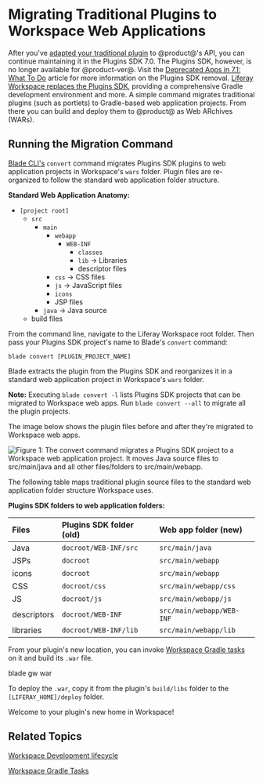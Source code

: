 # Migrating Traditional Plugins to Workspace Web Applications [](id=migrating-traditional-plugins-to-workspace-web-applications)

After you've
[adapted your traditional plugin](https://dev.liferay.com/develop/tutorials/-/knowledge_base/7-1/adapting-to-liferay-7s-api-with-the-code-upgrade-tool)
to @product@'s API, you can continue maintaining it in the Plugins SDK 7.0. The
Plugins SDK, however, is no longer available for @product-ver@. Visit the
[Deprecated Apps in 7.1: What To Do](/discover/deployment/-/knowledge_base/7-1/deprecated-apps-in-7-1-what-to-do#foundation)
article for more information on the Plugins SDK removal.
[Liferay Workspace replaces the Plugins SDK](/develop/tutorials/-/knowledge_base/7-1/from-the-plugins-sdk-to-liferay-workspace), 
providing a comprehensive Gradle development environment and more. A simple
command migrates traditional plugins (such as portlets) to Gradle-based web
application projects. From there you can build and deploy them to @product@ as
Web ARchives (WARs). 

## Running the Migration Command [](id=running-the-migration-command)

[Blade CLI's](/develop/tutorials/-/knowledge_base/7-1/blade-cli)
`convert` command migrates Plugins SDK plugins to web application projects in
Workspace's `wars` folder. Plugin files are re-organized to follow the standard
web application folder structure. 

**Standard Web Application Anatomy:**

- `[project root]`
    - `src`
        - `main`
            - `webapp`
                - `WEB-INF`
                    - `classes`
                    - `lib` &rarr; Libraries
                    - descriptor files
            - `css` &rarr; CSS files
            - `js` &rarr; JavaScript files
            - `icons`
            - JSP files
        - `java` &rarr; Java source
    - build files

From the command line, navigate to the Liferay Workspace root folder. Then pass
your Plugins SDK project's name to Blade's `convert` command:

    blade convert [PLUGIN_PROJECT_NAME]

Blade extracts the plugin from the Plugins SDK and reorganizes it in a standard
web application project in Workspace's `wars` folder. 

**Note:** Executing `blade convert -l` lists Plugins SDK projects that can be
migrated to Workspace web apps. Run `blade convert --all` to migrate all the
plugin projects.

The image below shows the plugin files before and after they're migrated to
Workspace web apps. 

![Figure 1: The `convert` command migrates a Plugins SDK project to a Workspace web application project. It moves Java source files to `src/main/java` and all other files/folders to `src/main/webapp`.](../../../images/migrate-war-compare-folder-structure.png)

The following table maps traditional plugin source files to the standard web
application folder structure Workspace uses. 

**Plugins SDK folders to web application folders:**

  Files       | Plugins SDK folder (old) | Web app folder (new)      
:------------ | :----------------------- | :------------------------ 
  Java        | `docroot/WEB-INF/src`    | `src/main/java`           
  JSPs        | `docroot`                | `src/main/webapp`         
  icons       | `docroot`                | `src/main/webapp`        
  CSS         | `docroot/css`            | `src/main/webapp/css`    
  JS          | `docroot/js`             | `src/main/webapp/js`     
  descriptors | `docroot/WEB-INF`        | `src/main/webapp/WEB-INF`
  libraries   | `docroot/WEB-INF/lib`    | `src/main/webapp/lib`    

From your plugin's new location, you can invoke 
[Workspace Gradle tasks](/develop/tutorials/-/knowledge_base/7-1/from-the-plugins-sdk-to-liferay-workspace#plugins-sdk-to-workspace-task-map)
on it and build its `.war` file.

  blade gw war 

To deploy the `.war`, copy it from the plugin's `build/libs` folder to the
`[LIFERAY_HOME]/deploy` folder. 

Welcome to your plugin's new home in Workspace! 

## Related Topics [](id=related-topics)

[Workspace Development lifecycle](/develop/tutorials/-/knowledge_base/7-1/development-lifecycle-for-a-liferay-workspace#building-projects)

[Workspace Gradle Tasks](/develop/tutorials/-/knowledge_base/7-1/from-the-plugins-sdk-to-liferay-workspace#plugins-sdk-to-workspace-task-map)
